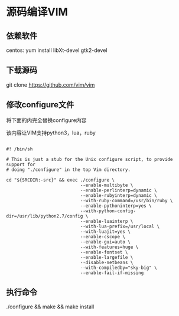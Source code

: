 # 源码编译VIM

## 依赖软件
centos: yum install libXt-devel gtk2-devel

## 下载源码
git clone https://github.com/vim/vim

## 修改configure文件
将下面的内完全替换configure内容

该内容让VIM支持python3，lua，ruby
```

#! /bin/sh

# This is just a stub for the Unix configure script, to provide support for
# doing "./configure" in the top Vim directory.

cd "${SRCDIR:-src}" && exec ./configure \
                            --enable-multibyte \
                            --enable-perlinterp=dynamic \
                            --enable-rubyinterp=dynamic \
                            --with-ruby-command=/usr/bin/ruby \
                            --enable-pythoninterp=yes \
                            --with-python-config-dir=/usr/lib/python2.7/config \
                            --enable-luainterp \
                            --with-lua-prefix=/usr/local \
                            --with-luajit=yes \
                            --enable-cscope \
                            --enable-gui=auto \
                            --with-features=huge \
                            --enable-fontset \
                            --enable-largefile \
                            --disable-netbeans \
                            --with-compiledby="sky-big" \
                            --enable-fail-if-missing

```

## 执行命令

./configure && make && make install
